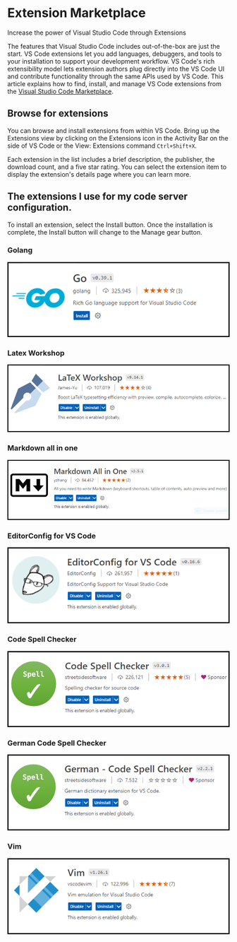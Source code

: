 # Extension Marketplace

Increase the power of Visual Studio Code through Extensions

The features that Visual Studio Code includes out-of-the-box are just the start. VS Code extensions let you add languages, debuggers, and tools to your installation to support your development workflow. VS Code's rich extensibility model lets extension authors plug directly into the VS Code UI and contribute functionality through the same APIs used by VS Code. This article explains how to find, install, and manage VS Code extensions from the [Visual Studio Code Marketplace](https://marketplace.visualstudio.com/VSCode).

## Browse for extensions
You can browse and install extensions from within VS Code. Bring up the Extensions view by clicking on the Extensions icon in the Activity Bar on the side of VS Code or the View: Extensions command `Ctrl+Shift+X`.

Each extension in the list includes a brief description, the publisher, the download count, and a five star rating. You can select the extension item to display the extension's details page where you can learn more.

## The extensions I use for my code server configuration.

To install an extension, select the Install button. Once the installation is complete, the Install button will change to the Manage gear button.

### Golang

<img src="images/golang.png" alt="Golang">

### Latex Workshop

<img src="images/latex-workshop.png" alt="LaTeX Workshop">

### Markdown all in one

<img src="images/markdown-all-in-one.png" alt="Markdown all in one">

### EditorConfig for VS Code

<img src="images/editor-config.png" alt="EditorConfig for VS Code">

### Code Spell Checker

<img src="images/code-spell-checker.png" alt="Code Spell Checker">

### German Code Spell Checker

<img src="images/german-code-spell-checker.png" alt="German - Code Spell Checker">

### Vim

<img src="images/vim.png" alt="Vim">

